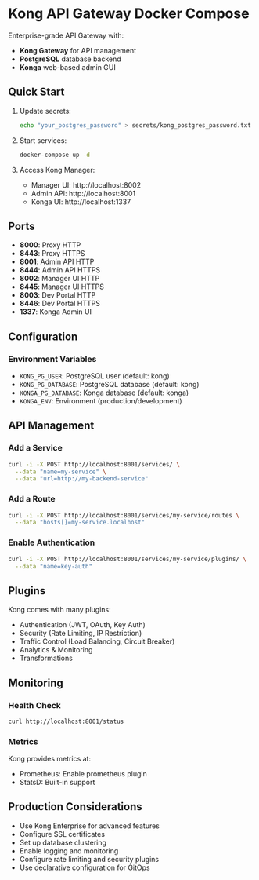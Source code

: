 # Kong API Gateway Docker Compose

Enterprise-grade API Gateway with:
- **Kong Gateway** for API management
- **PostgreSQL** database backend
- **Konga** web-based admin GUI

## Quick Start

1. Update secrets:
   ```bash
   echo "your_postgres_password" > secrets/kong_postgres_password.txt
   ```

2. Start services:
   ```bash
   docker-compose up -d
   ```

3. Access Kong Manager:
   - Manager UI: http://localhost:8002
   - Admin API: http://localhost:8001
   - Konga UI: http://localhost:1337

## Ports

- **8000**: Proxy HTTP
- **8443**: Proxy HTTPS
- **8001**: Admin API HTTP
- **8444**: Admin API HTTPS
- **8002**: Manager UI HTTP
- **8445**: Manager UI HTTPS
- **8003**: Dev Portal HTTP
- **8446**: Dev Portal HTTPS
- **1337**: Konga Admin UI

## Configuration

### Environment Variables
- `KONG_PG_USER`: PostgreSQL user (default: kong)
- `KONG_PG_DATABASE`: PostgreSQL database (default: kong)
- `KONGA_PG_DATABASE`: Konga database (default: konga)
- `KONGA_ENV`: Environment (production/development)

## API Management

### Add a Service
```bash
curl -i -X POST http://localhost:8001/services/ \
  --data "name=my-service" \
  --data "url=http://my-backend-service"
```

### Add a Route
```bash
curl -i -X POST http://localhost:8001/services/my-service/routes \
  --data "hosts[]=my-service.localhost"
```

### Enable Authentication
```bash
curl -i -X POST http://localhost:8001/services/my-service/plugins/ \
  --data "name=key-auth"
```

## Plugins

Kong comes with many plugins:
- Authentication (JWT, OAuth, Key Auth)
- Security (Rate Limiting, IP Restriction)
- Traffic Control (Load Balancing, Circuit Breaker)
- Analytics & Monitoring
- Transformations

## Monitoring

### Health Check
```bash
curl http://localhost:8001/status
```

### Metrics
Kong provides metrics at:
- Prometheus: Enable prometheus plugin
- StatsD: Built-in support

## Production Considerations

- Use Kong Enterprise for advanced features
- Configure SSL certificates
- Set up database clustering
- Enable logging and monitoring
- Configure rate limiting and security plugins
- Use declarative configuration for GitOps
